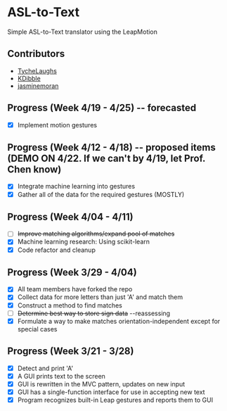 # ASL-to-Text
Simple ASL-to-Text translator using the LeapMotion

## Contributors
+ [TycheLaughs](http://github.com/TycheLaughs)
+ [KDibble](http://github.com/KDibble)
+ [jasminemoran](http://github.com/jasminemoran)

## Progress (Week 4/19 - 4/25) -- forecasted
- [x] Implement motion gestures

## Progress (Week 4/12 - 4/18) -- proposed items (DEMO ON 4/22. If we can't by 4/19, let Prof. Chen know)
- [x] Integrate machine learning into gestures
- [x] Gather all of the data for the required gestures (MOSTLY)

## Progress (Week 4/04 - 4/11)
- [ ] ~~Improve matching algorithms/expand pool of matches~~
- [x] Machine learning research: Using scikit-learn
- [x] Code refactor and cleanup

## Progress (Week 3/29 - 4/04)
- [x] All team members have forked the repo
- [x] Collect data for more letters than just 'A' and match them
- [x] Construct a method to find matches
- [ ] ~~Determine best way to store sign data~~ --reassessing
- [x] Formulate a way to make matches orientation-independent except for special cases

## Progress (Week 3/21 - 3/28)
- [x] Detect and print 'A'
- [x] A GUI prints text to the screen
- [x] GUI is rewritten in the MVC pattern, updates on new input
- [x] GUI has a single-function interface for use in accepting new text
- [x] Program recognizes built-in Leap gestures and reports them to GUI
